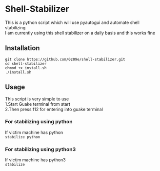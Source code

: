 # Shell-Stabilizer
This is a python script which will use pyautogui and automate shell stabilizing<br/>
I am currently using this shell stabilizer on a daily basis and this works fine<br/>
## Installation
```
git clone https://github.com/0z09e/shell-stabilizer.git
cd shell-stabilizer
chmod +x install.sh
./install.sh
```
## Usage
This script is very simple to use<br/>
1.Start Guake terminal from start<br/>
2.Then press f12 for entering into guake terminal<br/>
### For stabilizing using python
If victim machine has python<br/>
```stabilize python```
### For stabilizing using python3
If victim machine has python3<br/>
```stabilize```
